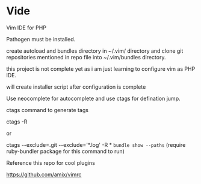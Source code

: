 # Vide
Vim IDE for PHP

Pathogen must be installed.

create autoload and bundles directory in ~/.vim/ directory and clone git repositories mentioned in repo file into ~/.vim/bundles directory.

this project is not complete yet as i am just learning to configure vim as PHP IDE.

will create installer script after configuration is complete

Use neocomplete for autocomplete and use ctags for defination jump.

ctags command to generate tags 

ctags -R

or

ctags --exclude=.git --exclude='*.log' -R * `bundle show --paths` (require ruby-bundler package for this command to run)

Reference this repo for cool plugins

https://github.com/amix/vimrc
